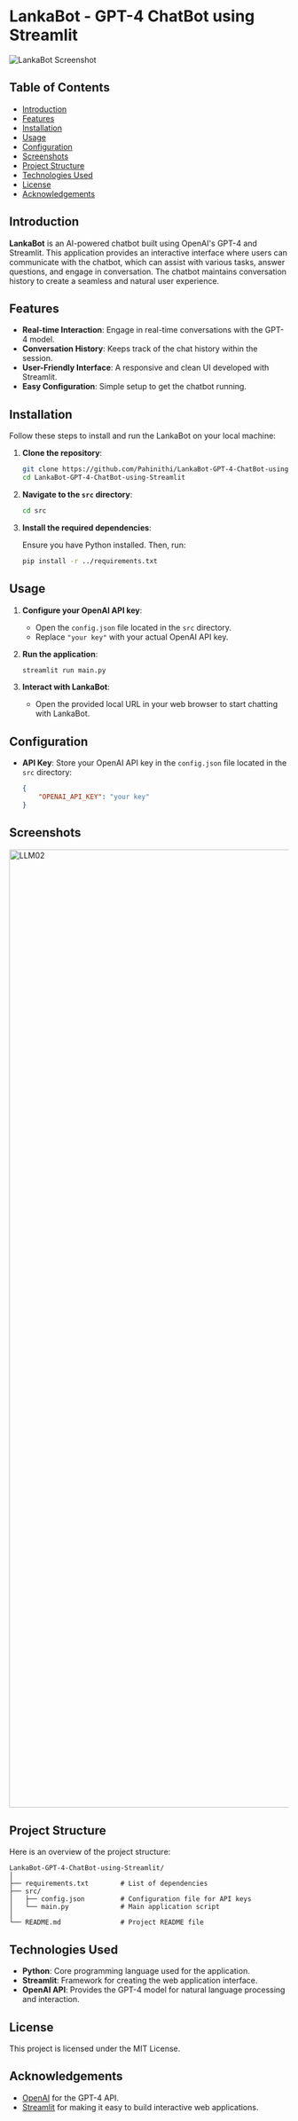 # LankaBot - GPT-4 ChatBot using Streamlit

![LankaBot Screenshot](path-to-your-screenshot)

## Table of Contents

- [Introduction](#introduction)
- [Features](#features)
- [Installation](#installation)
- [Usage](#usage)
- [Configuration](#configuration)
- [Screenshots](#screenshots)
- [Project Structure](#project-structure)
- [Technologies Used](#technologies-used)
- [License](#license)
- [Acknowledgements](#acknowledgements)

## Introduction

**LankaBot** is an AI-powered chatbot built using OpenAI's GPT-4 and Streamlit. This application provides an interactive interface where users can communicate with the chatbot, which can assist with various tasks, answer questions, and engage in conversation. The chatbot maintains conversation history to create a seamless and natural user experience.

## Features

- **Real-time Interaction**: Engage in real-time conversations with the GPT-4 model.
- **Conversation History**: Keeps track of the chat history within the session.
- **User-Friendly Interface**: A responsive and clean UI developed with Streamlit.
- **Easy Configuration**: Simple setup to get the chatbot running.

## Installation

Follow these steps to install and run the LankaBot on your local machine:

1. **Clone the repository**:

    ```bash
    git clone https://github.com/Pahinithi/LankaBot-GPT-4-ChatBot-using-Streamlit-in-Python-OpenAI
    cd LankaBot-GPT-4-ChatBot-using-Streamlit
    ```

2. **Navigate to the `src` directory**:

    ```bash
    cd src
    ```

3. **Install the required dependencies**:

    Ensure you have Python installed. Then, run:

    ```bash
    pip install -r ../requirements.txt
    ```

## Usage

1. **Configure your OpenAI API key**:

    - Open the `config.json` file located in the `src` directory.
    - Replace `"your key"` with your actual OpenAI API key.

2. **Run the application**:

    ```bash
    streamlit run main.py
    ```

3. **Interact with LankaBot**:

    - Open the provided local URL in your web browser to start chatting with LankaBot.

## Configuration

- **API Key**: Store your OpenAI API key in the `config.json` file located in the `src` directory:

    ```json
    {
        "OPENAI_API_KEY": "your key"
    }
    ```

## Screenshots

<img width="1728" alt="LLM02" src="https://github.com/user-attachments/assets/1e013223-b21f-4ffe-8f48-c82365d93888">


## Project Structure

Here is an overview of the project structure:

```
LankaBot-GPT-4-ChatBot-using-Streamlit/
│
├── requirements.txt        # List of dependencies
├── src/
│   ├── config.json         # Configuration file for API keys
│   └── main.py             # Main application script
│
└── README.md               # Project README file
```

## Technologies Used

- **Python**: Core programming language used for the application.
- **Streamlit**: Framework for creating the web application interface.
- **OpenAI API**: Provides the GPT-4 model for natural language processing and interaction.

## License

This project is licensed under the MIT License.

## Acknowledgements

- [OpenAI](https://openai.com) for the GPT-4 API.
- [Streamlit](https://streamlit.io) for making it easy to build interactive web applications.

